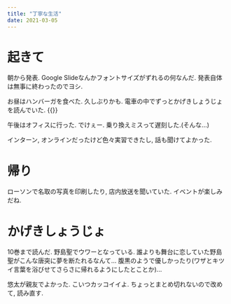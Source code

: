 ```yaml
---
title: "丁寧な生活"
date: 2021-03-05
---
```


# 起きて
朝から発表. Google Slideなんかフォントサイズがずれるの何なんだ. 発表自体は無事に終わったのでヨシ.

お昼はハンバーガを食べた. 久しぶりかも. 電車の中でずっとかげきしょうじょを読んでいた.
{{<tweet user="dango_bot" id="1368116676940603393" >}}

午後はオフィスに行った. でけぇー. 乗り換えミスって遅刻した.(そんな...)

インターン, オンラインだったけど色々実習できたし, 話も聞けてよかった.

# 帰り
ローソンで名取の写真を印刷したり, 店内放送を聞いていた. イベントが楽しみだね.
# かげきしょうじょ
10巻まで読んだ.
野島聖でウワーとなっている. 誰よりも舞台に恋していた野島聖がこんな唐突に夢を断たれるなんて... 腹黒のようで優しかったり(ワザとキツイ言葉を浴びせてさらさに帰れるようにしたとことか)...

悠太が親友でよかった. こいつカッコイイよ. ちょっとまとめ切れないので改めて, 読み直す.